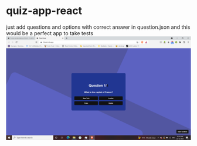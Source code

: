 # quiz-app-react
just add questions and options with correct answer in question.json and this would be a perfect app to take tests
![Screenshot](https://github.com/anujb6/quiz-app-react/blob/4c6dad2ec9de9f7763cec414be277808498a648e/Screenshot%20(435).png)

